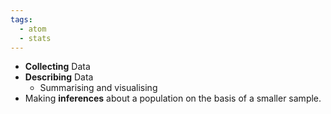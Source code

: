 ```yaml
---
tags:
  - atom
  - stats
---
```

- **Collecting** Data
- **Describing** Data
	- Summarising and visualising
- Making **inferences** about a population on the basis of a smaller sample.